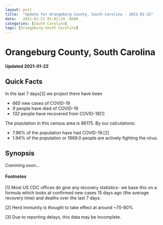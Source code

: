 ```yaml
---
layout: post
title:  "Update for Orangeburg County, South Carolina - 2021-01-22"
date:   2021-01-22 01:01:29 -0600
categories: [South Carolina]
tags: [Orangeburg-South Carolina]
---
```


# Orangeburg County, South Carolina
#### Updated 2021-01-22

## Quick Facts

In the last 7 days[3] we project there have been
- *665* new cases of COVID-19
- *9* people have died of COVID-19
- *132* people have recovered from COVID-19[1]

The population in this census area is 86175. By our calculations:
- 7.96% of the population have had COVID-19.[2]
- 1.94% of the population or 1669.0 people are actively fighting the virus.

## Synopsis

Comming soon...


#### Footnotes

[1] Most US CDC offices do give any recovery statistics- we base this on a formula which looks at confirmed new cases
15 days ago (the average recovery time) and deaths over the last 7 days.

[2] Herd Immunity is thought to take effect at around ~70-80%

[3] Due to reporting delays, this data may be incomplete.
 
    
